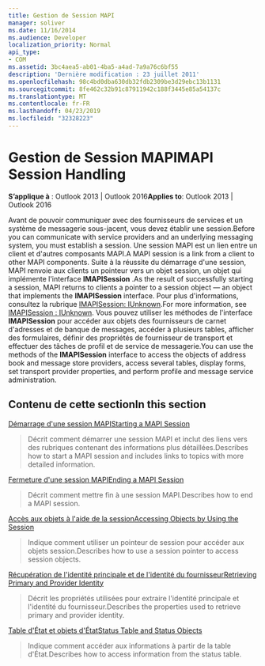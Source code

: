 ```yaml
---
title: Gestion de Session MAPI
manager: soliver
ms.date: 11/16/2014
ms.audience: Developer
localization_priority: Normal
api_type:
- COM
ms.assetid: 3bc4aea5-ab01-4ba5-a4ad-7a9a76c6bf55
description: 'Dernière modification : 23 juillet 2011'
ms.openlocfilehash: 98c4bd0dba630db32fdb2309be3d29ebc13b1131
ms.sourcegitcommit: 8fe462c32b91c87911942c188f3445e85a54137c
ms.translationtype: MT
ms.contentlocale: fr-FR
ms.lasthandoff: 04/23/2019
ms.locfileid: "32328223"
---
```

# <a name="mapi-session-handling"></a><span data-ttu-id="0e7e0-103">Gestion de Session MAPI</span><span class="sxs-lookup"><span data-stu-id="0e7e0-103">MAPI Session Handling</span></span>

  
  
<span data-ttu-id="0e7e0-104">**S’applique à** : Outlook 2013 | Outlook 2016</span><span class="sxs-lookup"><span data-stu-id="0e7e0-104">**Applies to**: Outlook 2013 | Outlook 2016</span></span> 
  
<span data-ttu-id="0e7e0-105">Avant de pouvoir communiquer avec des fournisseurs de services et un système de messagerie sous-jacent, vous devez établir une session.</span><span class="sxs-lookup"><span data-stu-id="0e7e0-105">Before you can communicate with service providers and an underlying messaging system, you must establish a session.</span></span> <span data-ttu-id="0e7e0-106">Une session MAPI est un lien entre un client et d'autres composants MAPI.</span><span class="sxs-lookup"><span data-stu-id="0e7e0-106">A MAPI session is a link from a client to other MAPI components.</span></span> <span data-ttu-id="0e7e0-107">Suite à la réussite du démarrage d'une session, MAPI renvoie aux clients un pointeur vers un objet session, un objet qui implémente l'interface **IMAPISession** .</span><span class="sxs-lookup"><span data-stu-id="0e7e0-107">As the result of successfully starting a session, MAPI returns to clients a pointer to a session object — an object that implements the **IMAPISession** interface.</span></span> <span data-ttu-id="0e7e0-108">Pour plus d'informations, consultez la rubrique [IMAPISession: IUnknown](imapisessioniunknown.md).</span><span class="sxs-lookup"><span data-stu-id="0e7e0-108">For more information, see [IMAPISession : IUnknown](imapisessioniunknown.md).</span></span> <span data-ttu-id="0e7e0-109">Vous pouvez utiliser les méthodes de l'interface **IMAPISession** pour accéder aux objets des fournisseurs de carnet d'adresses et de banque de messages, accéder à plusieurs tables, afficher des formulaires, définir des propriétés de fournisseur de transport et effectuer des tâches de profil et de service de messagerie.</span><span class="sxs-lookup"><span data-stu-id="0e7e0-109">You can use the methods of the **IMAPISession** interface to access the objects of address book and message store providers, access several tables, display forms, set transport provider properties, and perform profile and message service administration.</span></span> 
  
## <a name="in-this-section"></a><span data-ttu-id="0e7e0-110">Contenu de cette section</span><span class="sxs-lookup"><span data-stu-id="0e7e0-110">In this section</span></span>

[<span data-ttu-id="0e7e0-111">Démarrage d'une session MAPI</span><span class="sxs-lookup"><span data-stu-id="0e7e0-111">Starting a MAPI Session</span></span>](starting-a-mapi-session.md)
  
> <span data-ttu-id="0e7e0-112">Décrit comment démarrer une session MAPI et inclut des liens vers des rubriques contenant des informations plus détaillées.</span><span class="sxs-lookup"><span data-stu-id="0e7e0-112">Describes how to start a MAPI session and includes links to topics with more detailed information.</span></span>
    
[<span data-ttu-id="0e7e0-113">Fermeture d'une session MAPI</span><span class="sxs-lookup"><span data-stu-id="0e7e0-113">Ending a MAPI Session</span></span>](ending-a-mapi-session.md)
  
> <span data-ttu-id="0e7e0-114">Décrit comment mettre fin à une session MAPI.</span><span class="sxs-lookup"><span data-stu-id="0e7e0-114">Describes how to end a MAPI session.</span></span>
    
[<span data-ttu-id="0e7e0-115">Accès aux objets à l'aide de la session</span><span class="sxs-lookup"><span data-stu-id="0e7e0-115">Accessing Objects by Using the Session</span></span>](accessing-objects-by-using-the-session.md)
  
> <span data-ttu-id="0e7e0-116">Indique comment utiliser un pointeur de session pour accéder aux objets session.</span><span class="sxs-lookup"><span data-stu-id="0e7e0-116">Describes how to use a session pointer to access session objects.</span></span>
    
[<span data-ttu-id="0e7e0-117">Récupération de l'identité principale et de l'identité du fournisseur</span><span class="sxs-lookup"><span data-stu-id="0e7e0-117">Retrieving Primary and Provider Identity</span></span>](retrieving-primary-and-provider-identity.md)
  
> <span data-ttu-id="0e7e0-118">Décrit les propriétés utilisées pour extraire l'identité principale et l'identité du fournisseur.</span><span class="sxs-lookup"><span data-stu-id="0e7e0-118">Describes the properties used to retrieve primary and provider identity.</span></span>
    
[<span data-ttu-id="0e7e0-119">Table d'État et objets d'État</span><span class="sxs-lookup"><span data-stu-id="0e7e0-119">Status Table and Status Objects</span></span>](status-table-and-status-objects.md)
  
> <span data-ttu-id="0e7e0-120">Indique comment accéder aux informations à partir de la table d'État.</span><span class="sxs-lookup"><span data-stu-id="0e7e0-120">Describes how to access information from the status table.</span></span>
    

